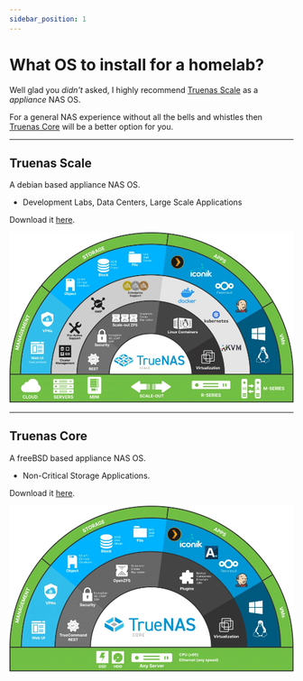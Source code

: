```yaml
---
sidebar_position: 1
---
```


# What OS to install for a homelab?

Well glad you _didn't_ asked, I highly recommend [Truenas Scale](#truenas-scale) as a _appliance_ NAS OS. 

For a general NAS experience without all the bells and whistles then [Truenas Core](#truenas-core) will be a better option for you.

___

## Truenas Scale

A debian based appliance NAS OS. 
 - Development Labs, Data Centers, Large Scale Applications

Download it [here](https://www.truenas.com/download-truenas-scale/).

![truenas scale features](imgs/TrueNAS_SCALE_Software_Features_Half_Circle_Illustration_2022.webp)

___

## Truenas Core

A freeBSD based appliance NAS OS. 

- Non-Critical Storage Applications.

Download it [here](https://www.truenas.com/download-truenas-core/).


![truenas scale features](imgs/TrueNAS_CORE_Software_Features_Half_Circle_Illustration_2022.webp)